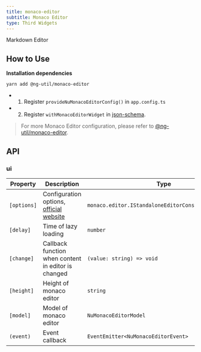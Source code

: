 ```yaml
---
title: monaco-editor
subtitle: Monaco Editor
type: Third Widgets
---
```


Markdown Editor

## How to Use

**Installation dependencies**  

`yarn add @ng-util/monaco-editor`

- 1. Register `provideNuMonacoEditorConfig()` in `app.config.ts`
- 2. Register `withMonacoEditorWidget` in [json-schema](https://github.com/hbyunzai/ng-yunzai/blob/master/src/app/shared/json-schema/index.ts#L9).

> For more Monaco Editor configuration, please refer to [@ng-util/monaco-editor](https://github.com/ng-util/ng-util/blob/master/packages/monaco-editor/README.md#usage).

## API

### ui

| Property | Description | Type | Default |
|----------|-------------|------|---------|
| `[options]` | Configuration options, [official website](https://microsoft.github.io/monaco-editor/docs.html) | `monaco.editor.IStandaloneEditorConstructionOptions` | - |
| `[delay]` | Time of lazy loading | `number` | - |
| `[change]` | Callback function when content in editor is changed | `(value: string) => void` | - |
| `[height]` | Height of monaco editor | `string` | `200px` |
| `[model]` | Model of monaco editor | `NuMonacoEditorModel` | - |
| `(event)` | Event callback | `EventEmitter<NuMonacoEditorEvent>` | - |

